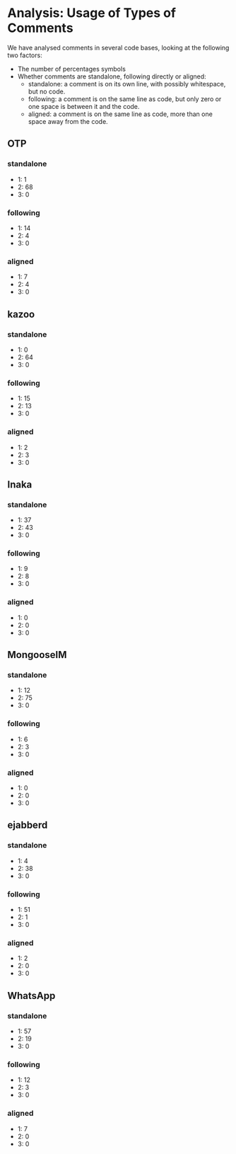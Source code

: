 # Analysis: Usage of Types of Comments

We have analysed comments in several code bases, looking at the following two factors:

  - The number of percentages symbols
  - Whether comments are standalone, following directly or aligned:
    * standalone: a comment is on its own line, with possibly whitespace, but no code.
    * following: a comment is on the same line as code, but only zero or one space is between it and the code.
    * aligned: a comment is on the same line as code, more than one space away from the code.

## OTP
### standalone
 - 1: 1
 - 2: 68
 - 3: 0
### following
 - 1: 14
 - 2: 4
 - 3: 0
### aligned
 - 1: 7
 - 2: 4
 - 3: 0

## kazoo
### standalone
 - 1: 0
 - 2: 64
 - 3: 0
### following
 - 1: 15
 - 2: 13
 - 3: 0
### aligned
 - 1: 2
 - 2: 3
 - 3: 0

## Inaka
### standalone
 - 1: 37
 - 2: 43
 - 3: 0
### following
 - 1: 9
 - 2: 8
 - 3: 0
### aligned
 - 1: 0
 - 2: 0
 - 3: 0

## MongooseIM
### standalone
 - 1: 12
 - 2: 75
 - 3: 0
### following
 - 1: 6
 - 2: 3
 - 3: 0
### aligned
 - 1: 0
 - 2: 0
 - 3: 0

## ejabberd
### standalone
 - 1: 4
 - 2: 38
 - 3: 0
### following
 - 1: 51
 - 2: 1
 - 3: 0
### aligned
 - 1: 2
 - 2: 0
 - 3: 0

## WhatsApp
### standalone
 - 1: 57
 - 2: 19
 - 3: 0
### following
 - 1: 12
 - 2: 3
 - 3: 0
### aligned
 - 1: 7
 - 2: 0
 - 3: 0

